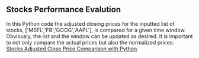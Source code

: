 <h2>Stocks Performance Evalution</h2>
<p> In this Python code the adjusted closing prices for the inputted list of stocks, ['MSFL','FB','GOOG','AAPL'], is compared for a given time window. Obviously, the list and the window can be updated as desired. It is important to not only compare the actual prices but also the normalized prices:<br> <a href=''>Stocks Adjusted Close Price  Comparison with Python  <a> </p>  
